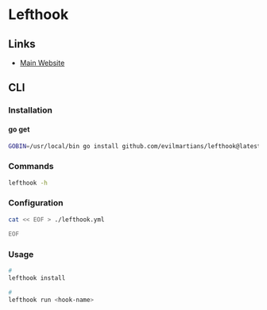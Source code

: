 # Lefthook

## Links

- [Main Website](https://github.com/evilmartians/lefthook)

## CLI

### Installation

#### go get

```sh
GOBIN=/usr/local/bin go install github.com/evilmartians/lefthook@latest
```

### Commands

```sh
lefthook -h
```

### Configuration

```sh
cat << EOF > ./lefthook.yml

EOF
```

<!--
commit-msg:
  parallel: true
  scripts:
    'commit-message-lint':
      runner: bash

post-commit:
  parallel: true
  scripts:
    'rbw-unlock-warning':
      runner: bash

pre-commit:
  parallel: true
  scripts:
    'protect-branch':
    runner: bash
-->

### Usage

```sh
#
lefthook install

#
lefthook run <hook-name>
```
